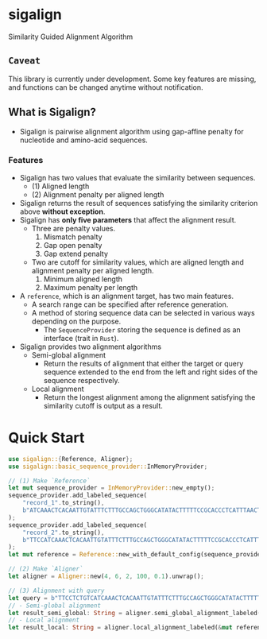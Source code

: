 # sigalign
Similarity Guided Alignment Algorithm

## `Caveat`
This library is currently under development. Some key features are missing, and functions can be changed anytime without notification.

## What is Sigalign?
 - Sigalign is pairwise alignment algorithm using gap-affine penalty for nucleotide and amino-acid sequences.
### Features
 - Sigalign has two values that evaluate the similarity between sequences.
   - (1) Aligned length
   - (2) Alignment penalty per aligned length
 - Sigalign returns the result of sequences satisfying the similarity criterion above **without exception**.
 - Sigalign has **only five parameters** that affect the alignment result.
   - Three are penalty values.
     1. Mismatch penalty
     2. Gap open penalty
     3. Gap extend penalty
   - Two are cutoff for similarity values, which are aligned length and alignment penalty per aligned length.
     1. Minimum aligned length
     2. Maximum penalty per length
 - A `reference`, which is an alignment target, has two main features.
   - A search range can be specified after reference generation.
   - A method of storing sequence data can be selected in various ways depending on the purpose.
     - The `SequenceProvider` storing the sequence is defined as an interface (trait in `Rust`).
 - Sigalign provides two alignment algorithms
   - Semi-global alignment
     - Return the results of alignment that either the target or query sequence extended to the end from the left and right sides of the sequence respectively.
   - Local alignment
     - Return the longest alignment among the alignment satisfying the similarity cutoff is output as a result.

# Quick Start
```rust
use sigalign::{Reference, Aligner};
use sigalign::basic_sequence_provider::InMemoryProvider;

// (1) Make `Reference`
let mut sequence_provider = InMemoryProvider::new_empty();
sequence_provider.add_labeled_sequence(
    "record_1".to_string(),
    b"ATCAAACTCACAATTGTATTTCTTTGCCAGCTGGGCATATACTTTTTCCGCACCCTCATTTAACTTCTTGGATAACGGAAGCACACCGATCTTAACCGGAGCAAGTGCCGGATGAAAATGGAAAACGGTTCTTACGTCCGGCTTTTCCTCTGTTCCGATATTTTCCTCATCGTATGCAGCACATAAAAATGCCAGAACCA".to_vec(),
);
sequence_provider.add_labeled_sequence(
    "record_2".to_string(),
    b"TTCCATCAAACTCACAATTGTATTTCTTTGCCAGCTGGGCATATACTTTTTCCGCACCCTCATTTAACTTCTTGGATAACGGAAGCACACCGATCTTAACCGGAGCGTATGCAGCACATAAAAAT".to_vec(),
);
let mut reference = Reference::new_with_default_config(sequence_provider).unwrap();

// (2) Make `Aligner`
let aligner = Aligner::new(4, 6, 2, 100, 0.1).unwrap();

// (3) Alignment with query
let query = b"TTCCTCTGTCATCAAACTCACAATTGTATTTCTTTGCCAGCTGGGCATATACTTTTTCCGCCCCCTCATTTAACTTCTTGGATAACGGAAGCACACCGATCTTAACCGGAGGTGCCGGATGAAAATGGAAAACGGTTCTTACGTCCGGCTTTTCCTCTGTTCCGATATTTTCCTCAT";
// - Semi-global alignment
let result_semi_global: String = aligner.semi_global_alignment_labeled(&mut reference, query).unwrap();
// - Local alignment
let result_local: String = aligner.local_alignment_labeled(&mut reference, query).unwrap();
```